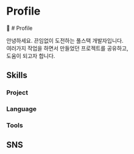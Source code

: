 # Profile
:information_desk_person: # Profile

안녕하세요. 끈임없이 도전하는 풀스택 개발자입니다.  
여러가지 작업을 하면서 만들었던 프로젝트를 공유하고,  
도움이 되고자 합니다.

## Skills
### Project
### Language
### Tools

## SNS
## 
